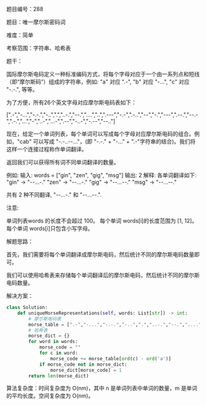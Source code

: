 题目编号：288

题目：唯一摩尔斯密码词

难度：简单

考察范围：字符串、哈希表

题干：

国际摩尔斯电码定义一种标准编码方式，将每个字母对应于一个由一系列点和短线（即“摩尔斯码”）组成的字符串，例如: "a" 对应 ".-", "b" 对应 "-...", "c" 对应 "-.-.", 等等。

为了方便，所有26个英文字母对应摩尔斯电码表如下：

[".-","-...","-.-.","-..",".","..-.","--.","....","..",".---","-.-",".-..","--","-.","---",".--.","--.-",".-.","...","-","..-","...-",".--","-..-","-.--","--.."]

现在，给定一个单词列表，每个单词可以写成每个字母对应摩尔斯电码的组合。例如，"cab" 可以写成 "-.-..--..."，(即 "-.-." + "-..." + ".-"字符串的结合)。我们将这样一个连接过程称作单词翻译。

返回我们可以获得所有词不同单词翻译的数量。

例如:
输入: words = ["gin", "zen", "gig", "msg"]
输出: 2
解释: 
各单词翻译如下:
"gin" -> "--...-."
"zen" -> "--...-."
"gig" -> "--...--."
"msg" -> "--...--."

共有 2 种不同翻译, "--...-." 和 "--...--.".

注意:

单词列表words 的长度不会超过 100。
每个单词 words[i]的长度范围为 [1, 12]。
每个单词 words[i]只包含小写字母。

解题思路：

首先，我们需要将每个单词翻译成摩尔斯电码，然后统计不同的摩尔斯电码数量即可。

我们可以使用哈希表来存储每个单词翻译后的摩尔斯电码，然后统计不同的摩尔斯电码数量。

解决方案：

```python
class Solution:
    def uniqueMorseRepresentations(self, words: List[str]) -> int:
        # 摩尔斯电码表
        morse_table = [".-","-...","-.-.","-..",".","..-.","--.","....","..",".---","-.-",".-..","--","-.","---",".--.","--.-",".-.","...","-","..-","...-",".--","-..-","-.--","--.."]
        # 哈希表
        morse_dict = {}
        for word in words:
            morse_code = ""
            for c in word:
                morse_code += morse_table[ord(c) - ord('a')]
            if morse_code not in morse_dict:
                morse_dict[morse_code] = 1
        return len(morse_dict)
```

算法复杂度：时间复杂度为 O(nm)，其中 n 是单词列表中单词的数量，m 是单词的平均长度。空间复杂度为 O(nm)。